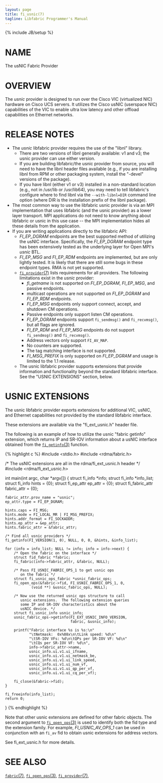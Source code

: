 ```yaml
---
layout: page
title: fi_usnic(7)
tagline: Libfabric Programmer's Manual
---
```

{% include JB/setup %}

# NAME

The usNIC Fabric Provider

# OVERVIEW

The *usnic* provider is designed to run over the Cisco VIC
(virtualized NIC) hardware on Cisco UCS servers.  It utilizes the
Cisco usNIC (userspace NIC) capabilities of the VIC to enable ultra
low latency and other offload capabilities on Ethernet networks.

# RELEASE NOTES

* The *usnic* libfabric provider requires the use of the "libnl"
  library.
  * There are two versions of libnl generally available: v1 and v3;
    the usnic provider can use either version.
  * If you are building libfabric/the usnic provider from source, you
    will need to have the libnl header files available (e.g., if you
    are installing libnl from RPM or other packaging system, install
    the "-devel" versions of the package).
  * If you have libnl (either v1 or v3) installed in a non-standard
    location (e.g., not in /usr/lib or /usr/lib64), you may need to
    tell libfabric's configure where to find libnl via the
    `--with-libnl=DIR` command line option (where DIR is the
    installation prefix of the libnl package).
* The most common way to use the libfabric usnic provider is via an
  MPI implementation that uses libfabric (and the usnic provider) as a
  lower layer transport.  MPI applications do not need to know
  anything about libfabric or usnic in this use case -- the MPI
  implementation hides all these details from the application.
* If you are writing applications directly to the libfabric API:
  * *FI_EP_DGRAM* endpoints are the best supported method of utilizing
    the usNIC interface.  Specifically, the *FI_EP_DGRAM* endpoint
    type has been extensively tested as the underlying layer for Open
    MPI's *usnic* BTL.
  * *FI_EP_MSG* and *FI_EP_RDM* endpoints are implemented, but are
    only lightly tested.  It is likely that there are still some bugs
    in these endpoint types.  RMA is not yet supported.
  * [`fi_provider`(7)](fi_provider.7.html) lists requirements for all
    providers.  The following limitations exist in the *usnic*
    provider:
    * *fi_getname* is not supported on *FI_EP_DGRAM*, *FI_EP_MSG*, and
      passive endpoints.
    * multicast operations are not supported on *FI_EP_DGRAM* and
      *FI_EP_RDM* endpoints.
    * *FI_EP_MSG* endpoints only support connect, accept, and shutdown
      CM operations.
    * Passive endpoints only support listen CM operations.
    * *FI_EP_DGRAM* endpoints support `fi_sendmsg()` and
      `fi_recvmsg()`, but all flags are ignored.
    * *FI_EP_RDM* and *FI_EP_MSG* endpoints do not support
      `fi_sendmsg()` and `fi_recvmsg()`.
    * Address vectors only support `FI_AV_MAP`.
    * No counters are supported.
    * The tag matching interface is not supported.
    * *FI_MSG_PREFIX* is only supported on *FI_EP_DGRAM* and usage
      is limited to the 1.1 release.
  * The usnic libfabric provider supports extensions that provide
    information and functionality beyond the standard libfabric
    interface.  See the "USNIC EXTENSIONS" section, below.

# USNIC EXTENSIONS

The usnic libfabric provider exports extensions for additional VIC,
usNIC, and Ethernet capabilities not provided by the standard
libfabric interface.

These extensions are available via the "fi_ext_usnic.h" header file.

The following is an example of how to utilize the usnic "fabric getinfo"
extension, which returns IP and SR-IOV information about a usNIC
interface obtained from the [`fi_getinfo`(3)](fi_getinfo.3.html)
function.

{% highlight c %}
#include <stdio.h>
#include <rdma/fabric.h>

/* The usNIC extensions are all in the
   rdma/fi_ext_usnic.h header */
#include <rdma/fi_ext_usnic.h>

int main(int argc, char *argv[]) {
    struct fi_info *info;
    struct fi_info *info_list;
    struct fi_info hints = {0};
    struct fi_ep_attr ep_attr = {0};
    struct fi_fabric_attr fabric_attr = {0};

    fabric_attr.prov_name = "usnic";
    ep_attr.type = FI_EP_DGRAM;

    hints.caps = FI_MSG;
    hints.mode = FI_LOCAL_MR | FI_MSG_PREFIX;
    hints.addr_format = FI_SOCKADDR;
    hints.ep_attr = &ep_attr;
    hints.fabric_attr = &fabric_attr;

    /* Find all usnic providers */
    fi_getinfo(FI_VERSION(1, 0), NULL, 0, 0, &hints, &info_list);

    for (info = info_list; NULL != info; info = info->next) {
        /* Open the fabric on the interface */
        struct fid_fabric *fabric;
        fi_fabric(info->fabric_attr, &fabric, NULL);

        /* Pass FI_USNIC_FABRIC_OPS_1 to get usnic ops
           on the fabric */
        struct fi_usnic_ops_fabric *usnic_fabric_ops;
        fi_open_ops(&fabric->fid, FI_USNIC_FABRIC_OPS_1, 0,
                (void **) &usnic_fabric_ops, NULL);

        /* Now use the returned usnic ops structure to call
           usnic extensions.  The following extension queries
           some IP and SR-IOV characteristics about the
           usNIC device. */
        struct fi_usnic_info usnic_info;
        usnic_fabric_ops->getinfo(FI_EXT_USNIC_INFO_VERSION,
                                  fabric, &usnic_info);

        printf("Fabric interface %s is %s:\n"
               "\tNetmask:  0x%08x\n\tLink speed: %d\n"
               "\tSR-IOV VFs: %d\n\tQPs per SR-IOV VF: %d\n"
               "\tCQs per SR-IOV VF: %d\n",
               info->fabric_attr->name,
               usnic_info.ui.v1.ui_ifname,
               usnic_info.ui.v1.ui_netmask_be,
               usnic_info.ui.v1.ui_link_speed,
               usnic_info.ui.v1.ui_num_vf,
               usnic_info.ui.v1.ui_qp_per_vf,
               usnic_info.ui.v1.ui_cq_per_vf);

        fi_close(&fabric->fid);
    }

    fi_freeinfo(info_list);
    return 0;
}
{% endhighlight %}

Note that other usnic extensions are defined for other fabric objects.
The second argument to [`fi_open_ops`(3)](fi_open_ops.3.html) is used
to identify both the fid type and the extension family.  For example,
*FI_USNIC_AV_OPS_1* can be used in conjunction with an `fi_av` fid
to obtain usnic extensions for address vectors.

See fi_ext_usnic.h for more details.

# SEE ALSO

[`fabric`(7)](fabric.7.html),
[`fi_open_ops`(3)](fi_open_ops.3.html),
[`fi_provider`(7)](fi_provider.7.html),
